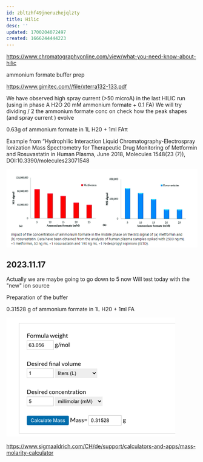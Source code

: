 ```yaml
---
id: zbltzhf49jneruzhejqlzty
title: Hilic
desc: ''
updated: 1700204072497
created: 1666244444223
---
```



https://www.chromatographyonline.com/view/what-you-need-know-about-hilic


ammonium formate buffer prep

https://www.gimitec.com//file/xterra132-133.pdf

We have observed high spray current (>50 microA) in the last HILIC run (using in phase A H2O 20 mM ammonium formate + 0.1 FA)
We will try dividing / 2 the ammonium formate conc on check how the peak shapes (and spray current ) evolve

0.63g of ammonium formate in 1L H20 + 1ml FAπ



Example from “Hydrophilic Interaction Liquid Chromatography-Electrospray Ionization Mass Spectrometry for Therapeutic Drug Monitoring of Metformin and Rosuvastatin in Human Plasma, June 2018, Molecules 1548(23 (7)), DOI:10.3390/molecules23071548

![](/assets/images/2023-11-17-07-48-15.png)


## 2023.11.17

Actually we are maybe going to go down to 5 now
Will test today with the "new" ion source


Preparation of the buffer 

0.31528 g of ammonium formate in 1L H20 + 1ml FA



![](/assets/images/2023-11-17-07-52-35.png)

https://www.sigmaaldrich.com/CH/de/support/calculators-and-apps/mass-molarity-calculator

